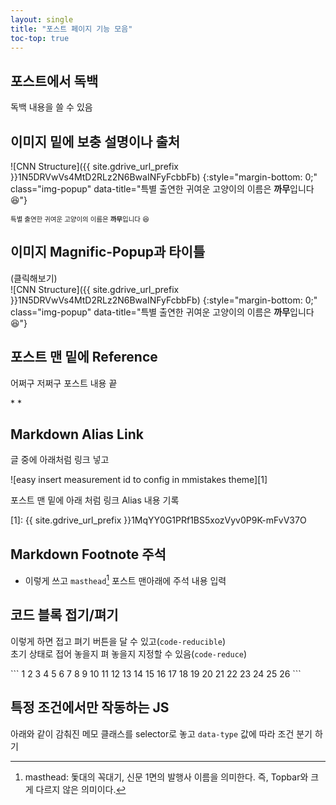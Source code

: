 ```yaml
---
layout: single
title: "포스트 페이지 기능 모음"
toc-top: true
---
```

## 포스트에서 독백

<div class="md-monologue" markdown=1>
독백 내용을 쓸 수 있음
</div>

## 이미지 밑에 보충 설명이나 출처

![CNN Structure]({{ site.gdrive_url_prefix }}1N5DRVwVs4MtD2RLz2N6BwaINFyFcbbFb)
{:style="margin-bottom: 0;" class="img-popup" data-title="특별 출연한 귀여운 고양이의 이름은 <strong>까무</strong>입니다 😆"}
<div style="font-size: .75em;" markdown=1>
특별 출연한 귀여운 고양이의 이름은 <strong>까무</strong>입니다 😆
</div>

## 이미지 Magnific-Popup과 타이틀

(클릭해보기)<br/>
![CNN Structure]({{ site.gdrive_url_prefix }}1N5DRVwVs4MtD2RLz2N6BwaINFyFcbbFb)
{:style="margin-bottom: 0;" class="img-popup" data-title="특별 출연한 귀여운 고양이의 이름은 <strong>까무</strong>입니다 😆"}

## 포스트 맨 밑에 Reference

어쩌구 저쩌구 포스트 내용 끝

<div class="md-reference" markdown=1>
* <https://towardsdatascience.com/a-comprehensive-introduction-to-different-types-of-convolutions-in-deep-learning-669281e58215#:~:text=A%20%E2%80%9CKernel%E2%80%9D%20refers%20to%20a,is%20a%20collection%20of%20kernels.>
* <http://taewan.kim/post/cnn/>
</div>

## Markdown Alias Link

글 중에 아래처럼 링크 넣고

![easy insert measurement id to config in mmistakes theme][1]

포스트 맨 밑에 아래 처럼 링크 Alias 내용 기록

[1]: {{ site.gdrive_url_prefix }}1MqYY0G1PRf1BS5xozVyv0P9K-mFvV37O

## Markdown Footnote 주석

* 이렇게 쓰고 `masthead`[^masthead] 포스트 맨아래에 주석 내용 입력

[^masthead]: masthead: 돛대의 꼭대기, 신문 1면의 발행사 이름을 의미한다. 즉, Topbar와 크게 다르지 않은 의미이다.

## 코드 블록 접기/펴기

이렇게 하면 접고 펴기 버튼을 달 수 있고(`code-reducible`)<br/>
초기 상태로 접어 놓을지 펴 놓을지 지정할 수 있음(`code-reduce`)

<div class="code-reducible code-reduce" markdown="1">
```
1
2
3
4
5
6
7
8
9
10
11
12
13
14
15
16
17
18
19
20
21
22
23
24
25
26
```
</div>

## 특정 조건에서만 작동하는 JS

아래와 같이 감춰진 메모 클래스를 selector로 놓고 `data-type` 값에 따라 조건 분기 하기

<div class="memo" hidden data-type="toc"></div>

